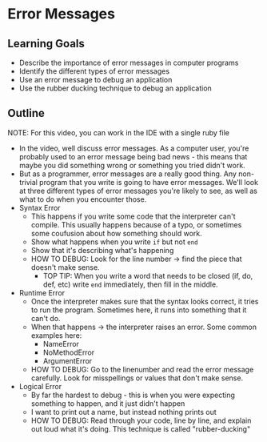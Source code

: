 # Error Messages

## Learning Goals
+ Describe the importance of error messages in computer programs
+ Identify the different types of error messages
+ Use an error message to debug an application 
+ Use the rubber ducking technique to debug an application 

## Outline

NOTE: For this video, you can work in the IDE with a single ruby file

+ In the video, well discuss error messages. As a computer user, you're probably used to an error message being bad news - this means that maybe you did something wrong or something you tried didn't work.
+ But as a programmer, error messages are a really good thing. Any non-trivial program that you write is going to have error messages. We'll look at three different types of error messages you're likely to see, as well as what to do when you encounter those.
+ Syntax Error
  + This happens if you write some code that the interpreter can't compile. This usually happens because of a typo, or sometimes some coufusion about how something should work. 
  + Show what happens when you write `if` but not `end` 
  + Show that it's describing what's happening
  + HOW TO DEBUG: Look for the line number -> find the piece that doesn't make sense.
    + TOP TIP: When you write a word that needs to be closed (if, do, def, etc) write `end` immediately, then fill in the middle. 
+ Runtime Error 
  + Once the interpreter makes sure that the syntax looks correct, it tries to run the program. Sometimes here, it runs into something that it can't do.
  + When that happens -> the interpreter raises an error. Some common examples here:
    + NameError
    + NoMethodError
    + ArgumentError
  + HOW TO DEBUG: Go to the linenumber and read the error message carefully. Look for misspellings or values that don't make sense. 
+ Logical Error
  + By far the hardest to debug - this is when you were expecting something to happen, and it just didn't happen
  + I want to print out a name, but instead nothing prints out
  + HOW TO DEBUG: Read through your code, line by line, and explain out loud what it's doing. This technique is called "rubber-ducking" 
